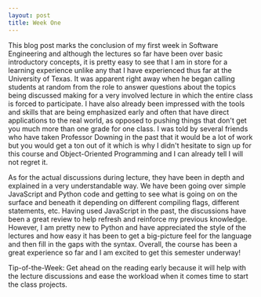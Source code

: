 ```yaml
---
layout: post
title: Week One
---
```

This blog post marks the conclusion of my first week in Software Engineering and although the lectures so far have been over basic introductory concepts, it is pretty easy to see that I am in store for a learning experience unlike any that I have experienced thus far at the University of Texas. It was apparent right away when he began calling students at random from the role to answer questions about the topics being discussed making for a very involved lecture in which the entire class is forced to participate. I have also already been impressed with the tools and skills that are being emphasized early and often that have direct applications to the real world, as opposed to pushing things that don't get you much more than one grade for one class. I was told by several friends who have taken Professor Downing in the past that it would be a lot of work but you would get a ton out of it which is why I didn't hesitate to sign up for this course and Object-Oriented Programming and I can already tell I will not regret it. 

As for the actual discussions during lecture, they have been in depth and explained in a very understandable way. We have been going over simple JavaScript and Python code and getting to see what is going on on the surface and beneath it depending on different compiling flags, different statements, etc. Having used JavaScript in the past, the discussions have been a great review to help refresh and reinforce my previous knowledge. However, I am pretty new to Python and have appreciated the style of the lectures and how easy it has been to get a big-picture feel for the language and then fill in the gaps with the syntax. Overall, the course has been a great experience so far and I am excited to get this semester underway!

Tip-of-the-Week: Get ahead on the reading early because it will help with the lecture discussions and ease the workload when it comes time to start the class projects.
